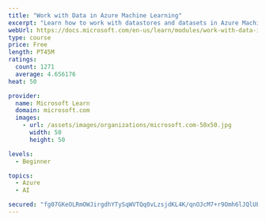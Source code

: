 ```yaml
---
title: "Work with Data in Azure Machine Learning"
excerpt: "Learn how to work with datastores and datasets in Azure Machine Learning."
webUrl: https://docs.microsoft.com/en-us/learn/modules/work-with-data-in-aml/
type: course
price: Free
length: PT45M
ratings:
  count: 1271
  average: 4.656176
heat: 50

provider:
  name: Microsoft Learn
  domain: microsoft.com
  images:
    - url: /assets/images/organizations/microsoft.com-50x50.jpg
      width: 50
      height: 50

levels:
  - Beginner

topics:
  - Azure
  - AI

secured: "fg07GKeOLRmOWJirgdhYTySqWVTQq0vLzsjdKL4K/qnOJcM7+r9Omh6lJQlUEoRLHXRbgDEFzInADQw/if9iy4G3jIp2Qx5JA0MgKZ39BZimlMT982GOxXGJzuUHV5ngKXTWrzlEaE/Aj/OFkPYsL0niEz3wwsu4S9Zc47v6Qx8e0h1PV5ZOVcrzzP08ioEqQPhcxc5hrcP+aQhaASbPAH/L4MWYfGuWItZRMu7MrIC58TXQDyQk9/UcHq35eO9eG+ql64iyU9zUJsFuolMaiRPFN1+78s9WXpJVTclVc13X+gWXhVUOESHxjti1B3kl3kdxXYaW4wyb8/+sb95tvWP24lHeNv6+nY33OfRz4zJbgxzg+K9pRuHIb8zAf5hJJl9orh6iunw30VbYyCTEVANjccS8kgWfBHUhYM8JN0A=;BmSlKqod883rTainvdV9RA=="
---
```


